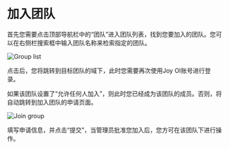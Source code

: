 ﻿# 加入团队

首先您需要点击顶部导航栏中的“团队”进入团队列表，找到您要加入的团队。您可以在右侧栏搜索框中输入团队名称来检索指定的团队。

![Group list](~/images/group-list.png)

点击后，您将跳转到目标团队的域下，此时您需要再次使用Joy OI账号进行登录。

如果该团队设置了“允许任何人加入”，则此时您已经成为该团队的成员。否则，将自动跳转到加入团队的申请页面。

![Join group](~/images/join-group.png)

填写申请信息，并点击“提交”，当管理员批准您加入后，您方可在该团队下进行操作。